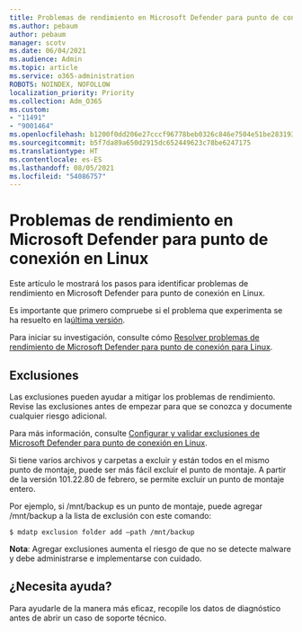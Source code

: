 ```yaml
---
title: Problemas de rendimiento en Microsoft Defender para punto de conexión en Linux
ms.author: pebaum
author: pebaum
manager: scotv
ms.date: 06/04/2021
ms.audience: Admin
ms.topic: article
ms.service: o365-administration
ROBOTS: NOINDEX, NOFOLLOW
localization_priority: Priority
ms.collection: Adm_O365
ms.custom:
- "11491"
- "9001464"
ms.openlocfilehash: b1200f0dd206e27cccf96778beb0326c846e7504e51be283193b2630edfb4509
ms.sourcegitcommit: b5f7da89a650d2915dc652449623c78be6247175
ms.translationtype: HT
ms.contentlocale: es-ES
ms.lasthandoff: 08/05/2021
ms.locfileid: "54086757"
---
```

# <a name="performance-issues-for-microsoft-defender-for-endpoint-on-linux"></a>Problemas de rendimiento en Microsoft Defender para punto de conexión en Linux

Este artículo le mostrará los pasos para identificar problemas de rendimiento en Microsoft Defender para punto de conexión en Linux.

Es importante que primero compruebe si el problema que experimenta se ha resuelto en la[última versión](/microsoft-365/security/defender-endpoint/linux-whatsnew). 

Para iniciar su investigación, consulte cómo [Resolver problemas de rendimiento de Microsoft Defender para punto de conexión para Linux](/microsoft-365/security/defender-endpoint/linux-support-perf).

## <a name="exclusions"></a>Exclusiones

Las exclusiones pueden ayudar a mitigar los problemas de rendimiento. Revise las exclusiones antes de empezar para que se conozca y documente cualquier riesgo adicional.

Para más información, consulte [Configurar y validar exclusiones de Microsoft Defender para punto de conexión en Linux](/microsoft-365/security/defender-endpoint/linux-exclusions).

Si tiene varios archivos y carpetas a excluir y están todos en el mismo punto de montaje, puede ser más fácil excluir el punto de montaje. A partir de la versión 101.22.80 de febrero, se permite excluir un punto de montaje entero.

Por ejemplo, si /mnt/backup es un punto de montaje, puede agregar /mnt/backup a la lista de exclusión con este comando:

`$ mdatp exclusion folder add –path /mnt/backup`

**Nota**: Agregar exclusiones aumenta el riesgo de que no se detecte malware y debe administrarse e implementarse con cuidado.

## <a name="need-help"></a>¿Necesita ayuda?

Para ayudarle de la manera más eficaz, recopile los datos de diagnóstico antes de abrir un caso de soporte técnico.
